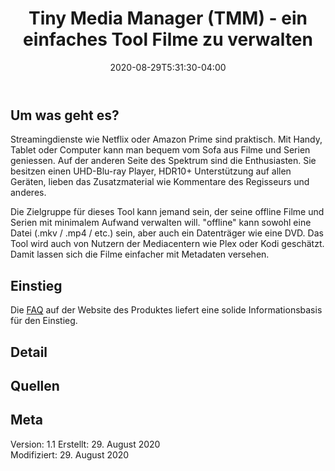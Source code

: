 ﻿---
title: "Tiny Media Manager (TMM) - ein einfaches Tool Filme zu verwalten"
date: 2020-08-29T5:31:30-04:00
categories:
  - media
  - praxis
tags:
  - tool
  - 
---

## Um was geht es?  

Streamingdienste wie Netflix oder Amazon Prime sind praktisch. Mit Handy, Tablet oder Computer kann man bequem vom Sofa aus Filme und Serien geniessen. Auf der anderen Seite des Spektrum sind die Enthusiasten. Sie besitzen einen UHD-Blu-ray Player, HDR10+ Unterstützung auf allen Geräten, lieben das Zusatzmaterial wie Kommentare des Regisseurs und anderes.  

Die Zielgruppe für dieses Tool kann jemand sein, der seine offline Filme und Serien mit minimalem Aufwand verwalten will. "offline" kann sowohl eine Datei (.mkv / .mp4 / etc.) sein, aber auch ein Datenträger wie eine DVD. Das Tool wird auch von Nutzern der Mediacentern wie Plex oder Kodi geschätzt. Damit lassen sich die Filme einfacher mit Metadaten versehen.

## Einstieg  

Die [FAQ](https://www.tinymediamanager.org/help/faq) auf der Website des Produktes liefert eine solide Informationsbasis für den Einstieg.  

## Detail

## Quellen  


## Meta  

Version:    1.1
Erstellt:		29. August 2020  
Modifiziert:	29. August 2020

